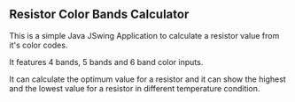 ## Resistor Color Bands Calculator
This is a simple Java JSwing Application to calculate a resistor value from it's color codes.

It features 4 bands, 5 bands and 6 band color inputs.

It can calculate the optimum value for a resistor and it can show the highest and the lowest value for a resistor in different temperature condition.

